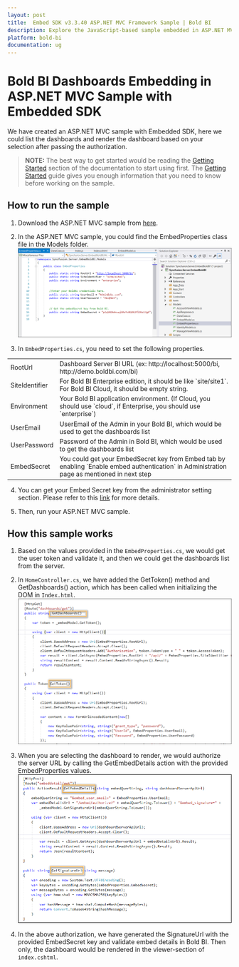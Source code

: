 ```yaml
---
layout: post
title:  Embed SDK v3.3.40 ASP.NET MVC Framework Sample | Bold BI
description: Explore the JavaScript-based sample embedded in ASP.NET MVC application supported since v3.3.40 of Bold BI.
platform: bold-bi
documentation: ug
---
```


# Bold BI Dashboards Embedding in ASP.NET MVC Sample with Embedded SDK

We have created an ASP.NET MVC sample with Embedded SDK, here we could list the dashboards and render the dashboard based on your selection after passing the authorization.

> **NOTE:** The best way to get started would be reading the [Getting Started](/embedded-bi/javascript-based/getting-started/) section of the documentation to start using first. The [Getting Started](/embedded-bi/javascript-based/getting-started/) guide gives you enough information that you need to know before working on the sample.    

## How to run the sample

1. Download the ASP.NET MVC sample from [here](https://onpremise-demo.boldbi.com/getting-started/asp-net-mvc-v3.3/sample.zip).  

2. In the ASP.NET MVC sample, you could find the EmbedProperties class file in the Models folder.
![Embed Properties](/static/assets/embedded/javascript/sample/images/prop-mvc.png)

3. In `EmbedProperties.cs`, you need to set the following properties.
<meta charset="utf-8"/>
<table>
  <tbody>
    <tr>
        <td align="left">RootUrl</td>
        <td align="left">Dashboard Server BI URL (ex: http://localhost:5000/bi, http://demo.boldbi.com/bi)</td>
    </tr>
    <tr>
        <td align="left">SiteIdentifier</td>
        <td align="left">For Bold BI Enterprise edition, it should be like `site/site1`. For Bold BI Cloud, it should be empty string.</td>
    </tr>
    <tr>
        <td align="left">Environment</td>
        <td align="left">Your Bold BI application environment. (If Cloud, you should use `cloud`, if  Enterprise, you should use `enterprise`)</td>
    </tr>
    <tr>
        <td align="left">UserEmail</td>
        <td align="left">UserEmail of the Admin in your Bold BI, which would be used to get the dashboards list</td>
    </tr>
    <tr>
        <td align="left">UserPassword</td>
        <td align="left">Password of the Admin in Bold BI, which would be used to get the dashboards list</td>
    </tr>
    <tr>
        <td align="left">EmbedSecret</td>
        <td align="left">You could get your EmbedSecret key from Embed tab by enabling `Enable embed authentication` in Administration page as mentioned in next step</td>
    </tr>
  </tbody>
</table>


4. You can get your Embed Secret key from the administrator setting section. Please refer to this [link](/embedded-bi/site-administration/embed-settings/) for more details.    

5. Then, run your ASP.NET MVC sample.

## How this sample works

1. Based on the values provided in the `EmbedProperties.cs`, we would get the user token and validate it, and then we could get the dashboards list from the server.

2. In `HomeController.cs`, we have added the GetToken() method and GetDashboards() action, which has been called when initializing the DOM in `Index.html`.
![Get Dashboards](/static/assets/embedded/javascript/sample/images/mvc-home-getdash.png)

3. When you are selecting the dashboard to render, we would authorize the server URL by calling the GetEmbedDetails action with the provided EmbedProperties values.
![Get Embed Details](/static/assets/embedded/javascript/sample/images/mvc-home-getdetails.png)

4. In the above authorization, we have generated the SignatureUrl with the provided EmbedSecret key and validate embed details in Bold BI. Then only, the dashboard would be rendered in the viewer-section of `index.cshtml`.